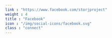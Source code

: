 ```yaml
---
link : "https://www.facebook.com/storjproject"
weight : 4
title : "Facebook"
icon : "/img/social-icons/facebook.svg"
class : "connect"
---
```

